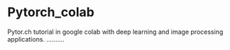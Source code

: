 # Pytorch_colab
Pytor.ch tutorial in google colab with deep learning and image processing applications.
..........
